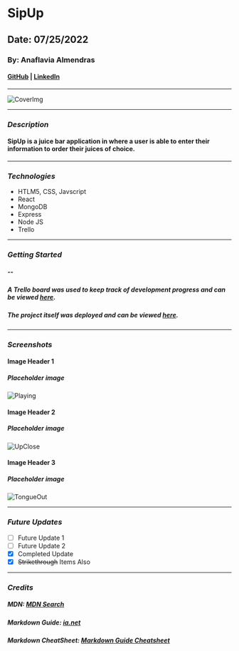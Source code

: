 # SipUp

## Date: 07/25/2022

### By: Anaflavia Almendras

#### [GitHub](https://github.com/A-Almendras) | [LinkedIn](https://www.linkedin.com/in/aalmendras/)

---

![CoverImg](https://cdn.dribbble.com/users/1209888/screenshots/4510073/dribbble10.gif)

---

### **_Description_**

#### SipUp is a juice bar application in where a user is able to enter their information to order their juices of choice.

---

### **_Technologies_**

- HTLM5, CSS, Javscript
- React
- MongoDB
- Express
- Node JS
- Trello

---

### **_Getting Started_**

##### --

##### A Trello board was used to keep track of development progress and can be viewed [here](https://trello.com/b/fgfsLOnm/project-2-sip).

##### The project itself was deployed and can be viewed [here](https://www.google.com/).

---

### **_Screenshots_**

#### **Image Header 1**

##### Placeholder image

![Playing](https://external-content.duckduckgo.com/iu/?u=https%3A%2F%2Fpawleaks.com%2Fwp-content%2Fuploads%2F2021%2F06%2Fboxer-dog.jpg&f=1&nofb=1)

#### **Image Header 2**

##### Placeholder image

![UpClose]()

#### **Image Header 3**

##### Placeholder image

![TongueOut]()

---

### **_Future Updates_**

- [ ] Future Update 1
- [ ] Future Update 2
- [x] Completed Update
- [x] ~~Strikethrough~~ Items Also

---

### **_Credits_**

##### MDN: [MDN Search](https://developer.mozilla.org/en-US/)

##### Markdown Guide: [ia.net](https://ia.net/writer/support/general/markdown-guide)

##### Markdown CheatSheet: [Markdown Guide Cheatsheet](https://www.markdownguide.org/cheat-sheet/)
